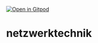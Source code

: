 [![Open in Gitpod](https://gitpod.io/button/open-in-gitpod.svg)](https://gitpod.io/#https://github.com/netzwerktechnik)

# netzwerktechnik
